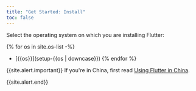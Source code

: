 ```yaml
---
title: "Get Started: Install"
toc: false
---
```


Select the operating system on which you are installing Flutter:

{% for os in site.os-list -%}
- [{{os}}](setup-{{os | downcase}})
{% endfor %}

{{site.alert.important}}
  If you're in China, first read [Using Flutter in China][].

  [Using Flutter in China]: {{site.repo.flutter}}/wiki/Using-Flutter-in-China
{{site.alert.end}}

